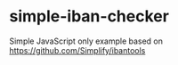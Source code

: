 # simple-iban-checker

Simple JavaScript only example based on https://github.com/Simplify/ibantools 

